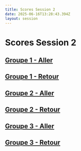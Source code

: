 ```yaml
---
title: Scores Session 2
date: 2025-06-16T13:28:43.394Z
layout: session
---
```


# Scores Session 2


## [Groupe 1 - Aller](/scores/session-2/groupe-1/aller/)
## [Groupe 1 - Retour](/scores/session-2/groupe-1/retour/)


## [Groupe 2 - Aller](/scores/session-2/groupe-2/aller/)
## [Groupe 2 - Retour](/scores/session-2/groupe-2/retour/)


## [Groupe 3 - Aller](/scores/session-2/groupe-3/aller/)
## [Groupe 3 - Retour](/scores/session-2/groupe-3/retour/)

